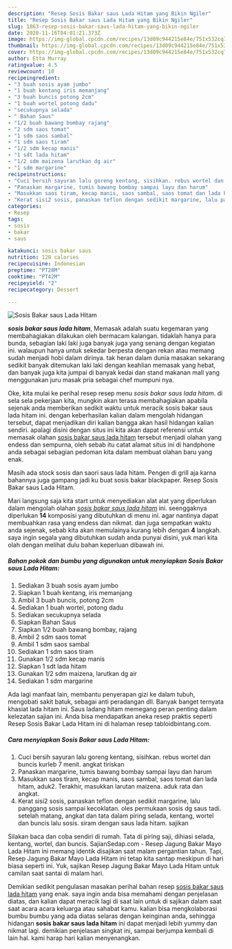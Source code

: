 ```yaml
---
description: "Resep Sosis Bakar saus Lada Hitam yang Bikin Ngiler"
title: "Resep Sosis Bakar saus Lada Hitam yang Bikin Ngiler"
slug: 1863-resep-sosis-bakar-saus-lada-hitam-yang-bikin-ngiler
date: 2020-11-16T04:01:21.373Z
image: https://img-global.cpcdn.com/recipes/13d09c944215e84e/751x532cq70/sosis-bakar-saus-lada-hitam-foto-resep-utama.jpg
thumbnail: https://img-global.cpcdn.com/recipes/13d09c944215e84e/751x532cq70/sosis-bakar-saus-lada-hitam-foto-resep-utama.jpg
cover: https://img-global.cpcdn.com/recipes/13d09c944215e84e/751x532cq70/sosis-bakar-saus-lada-hitam-foto-resep-utama.jpg
author: Etta Murray
ratingvalue: 4.5
reviewcount: 10
recipeingredient:
- "3 buah sosis ayam jumbo"
- "1 buah kentang iris memanjang"
- "3 buah buncis potong 2cm"
- "1 buah wortel potong dadu"
- "secukupnya selada"
- " Bahan Saus"
- "1/2 buah bawang bombay rajang"
- "2 sdm saos tomat"
- "1 sdm saos sambal"
- "1 sdm saos tiram"
- "1/2 sdm kecap manis"
- "1 sdt lada hitam"
- "1/2 sdm maizena larutkan dg air"
- "1 sdm margarine"
recipeinstructions:
- "Cuci bersih sayuran lalu goreng kentang, sisihkan. rebus wortel dan buncis kurleb 7 menit. angkat tiriskan"
- "Panaskan margarine, tumis bawang bombay sampai layu dan harum"
- "Masukkan saos tiram, kecap manis, saos sambal, saos tomat dan lada hitam, aduk2. Terakhir, masukkan larutan maizena. aduk rata dan angkat."
- "Kerat sisi2 sosis, panaskan teflon dengan sedikit margarine, lalu panggang sosis sampai kecoklatan. oles permukaan sosis dg saus tadi. setelah matang, angkat dan tata dalam piring selada, kentang, wortel dan buncis lalu sosis. siram dengan saus lada hitam. sajikan"
categories:
- Resep
tags:
- sosis
- bakar
- saus

katakunci: sosis bakar saus 
nutrition: 128 calories
recipecuisine: Indonesian
preptime: "PT28M"
cooktime: "PT42M"
recipeyield: "2"
recipecategory: Dessert

---
```



![Sosis Bakar saus Lada Hitam](https://img-global.cpcdn.com/recipes/13d09c944215e84e/751x532cq70/sosis-bakar-saus-lada-hitam-foto-resep-utama.jpg)

<b><i>sosis bakar saus lada hitam</i></b>, Memasak adalah suatu kegemaran yang membahagiakan dilakukan oleh bermacam kalangan. tidaklah hanya para bunda, sebagian laki laki juga banyak juga yang senang dengan kegiatan ini. walaupun hanya untuk sekedar berpesta dengan rekan atau memang sudah menjadi hobi dalam dirinya. tak heran dalam dunia masakan sekarang sedikit banyak ditemukan laki laki dengan keahlian memasak yang hebat, dan banyak juga kita jumpai di banyak kedai dan stand makanan mall yang menggunakan juru masak pria sebagai chef mumpuni nya.

Oke, kita mulai ke perihal resep resep menu <i>sosis bakar saus lada hitam</i>. di sela sela pekerjaan kita, mungkin akan terasa membahagiakan apabila sejenak anda memberikan sedikit waktu untuk meracik sosis bakar saus lada hitam ini. dengan keberhasilan kalian dalam mengolah hidangan tersebut, dapat menjadikan diri kalian bangga akan hasil hidangan kalian sendiri. apalagi disini dengan situs ini kita akan dapat referensi untuk memasak olahan <u>sosis bakar saus lada hitam</u> tersebut menjadi olahan yang endess dan sempurna, oleh sebab itu catat alamat situs ini di handphone anda sebagai sebagian pedoman kita dalam membuat olahan baru yang enak.

Masih ada stock sosis dan saori saus lada hitam. Pengen di grill aja karna bahannya juga gampang jadi ku buat sosis bakar blackpaper. Resep Sosis Bakar saus Lada Hitam.


Mari langsung saja kita start untuk menyediakan alat alat yang diperlukan dalam mengolah olahan <u><i>sosis bakar saus lada hitam</i></u> ini. seenggaknya diperlukan <b>14</b> komposisi yang dibutuhkan di menu ini. agar nantinya dapat membuahkan rasa yang endess dan nikmat. dan juga sempatkan waktu anda sejenak, sebab kita akan memulainya kurang lebih dengan <b>4</b> langkah. saya ingin segala yang dibutuhkan sudah anda punyai disini, yuk mari kita olah dengan melihat dulu bahan keperluan dibawah ini.

<!--inarticleads1-->

##### Bahan pokok dan bumbu yang digunakan untuk menyiapkan Sosis Bakar saus Lada Hitam:

1. Sediakan 3 buah sosis ayam jumbo
1. Siapkan 1 buah kentang, iris memanjang
1. Ambil 3 buah buncis, potong 2cm
1. Sediakan 1 buah wortel, potong dadu
1. Sediakan secukupnya selada
1. Siapkan  Bahan Saus
1. Siapkan 1/2 buah bawang bombay, rajang
1. Ambil 2 sdm saos tomat
1. Ambil 1 sdm saos sambal
1. Sediakan 1 sdm saos tiram
1. Gunakan 1/2 sdm kecap manis
1. Siapkan 1 sdt lada hitam
1. Gunakan 1/2 sdm maizena, larutkan dg air
1. Sediakan 1 sdm margarine


Ada lagi manfaat lain, membantu penyerapan gizi ke dalam tubuh, mengobati sakit batuk, sebagai anti peradangan dll. Banyak banget ternyata khasiat lada hitam ini. Saus ladang hitam memegang peran penting dalam kelezatan sajian ini. Anda bisa mendapatkan aneka resep praktis seperti Resep Sosis Bakar Lada Hitam ini di halaman resep tabloidbintang.com. 

<!--inarticleads2-->

##### Cara menyiapkan Sosis Bakar saus Lada Hitam:

1. Cuci bersih sayuran lalu goreng kentang, sisihkan. rebus wortel dan buncis kurleb 7 menit. angkat tiriskan
1. Panaskan margarine, tumis bawang bombay sampai layu dan harum
1. Masukkan saos tiram, kecap manis, saos sambal, saos tomat dan lada hitam, aduk2. Terakhir, masukkan larutan maizena. aduk rata dan angkat.
1. Kerat sisi2 sosis, panaskan teflon dengan sedikit margarine, lalu panggang sosis sampai kecoklatan. oles permukaan sosis dg saus tadi. setelah matang, angkat dan tata dalam piring selada, kentang, wortel dan buncis lalu sosis. siram dengan saus lada hitam. sajikan


Silakan baca dan coba sendiri di rumah. Tata di piring saji, dihiasi selada, kentang, wortel, dan buncis. SajianSedap.com - Resep Jagung Bakar Mayo Lada Hitam ini memang identik disajikan saat malam pergantian tahun. Tapi, Resep Jagung Bakar Mayo Lada Hitam ini tetap kita santap meskipun di hari biasa seperti ini. Yuk, sajikan Resep Jagung Bakar Mayo Lada Hitam untuk camilan saat santai di malam hari. 

Demikian sedikit pengulasan masakan perihal bahan resep <u>sosis bakar saus lada hitam</u> yang enak. saya ingin anda bisa memahami dengan penjelasan diatas, dan kalian dapat meracik lagi di saat lain untuk di sajikan dalam saat saat acara acara keluarga atau sahabat kamu. kalian bisa mengkolaborasi bumbu bumbu yang ada diatas selaras dengan keinginan anda, sehingga hidangan <b>sosis bakar saus lada hitam</b> ini dapat menjadi lebih yummy dan nikmat lagi. demikian penjelasan singkat ini, sampai berjumpa kembali di lain hal. kami harap hari kalian menyenangkan.
